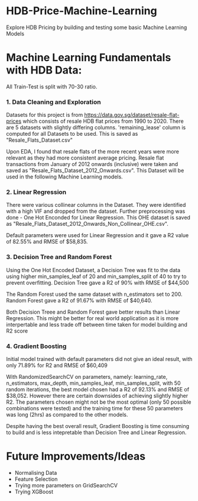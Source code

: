 # HDB-Price-Machine-Learning
Explore HDB Pricing by building and testing some basic Machine Learning Models

# Machine Learning Fundamentals with HDB Data:
All Train-Test is split with 70-30 ratio.

### 1. Data Cleaning and Exploration
Datasets for this project is from https://data.gov.sg/dataset/resale-flat-prices which consists of resale HDB flat prices from 1990 to 2020.
There are 5 datasets with slightly differing columns. 'remaining_lease' column is computed for all Datasets to be used. This is saved as "Resale_Flats_Dataset.csv"

Upon EDA, I found that resale flats of the more recent years were more relevant as they had more consistent average pricing. Resale flat transactions from January of 2012 onwards (inclusive) were taken and saved as "Resale_Flats_Dataset_2012_Onwards.csv". This Dataset will be used in the following Machine Learning models.

### 2. Linear Regression
There were various collinear columns in the Dataset. They were identified with a high VIF and dropped from the dataset.
Further preprocessing was done - One Hot Enconded for Linear Regression. This OHE dataset is saved as "Resale_Flats_Dataset_2012_Onwards_Non_Collinear_OHE.csv".

Default parameters were used for Linear Regression and it gave a R2 value of 82.55% and RMSE of $58,835.

### 3. Decision Tree and Random Forest
Using the One Hot Encoded Dataset, a Decision Tree was fit to the data using higher min_samples_leaf of 20 and min_samples_split of 40 to try to prevent overfitting.
Decision Tree gave a R2 of 90% with RMSE of $44,500

The Random Forest used the same dataset with n_estimators set to 200.
Random Forest gave a R2 of 91.67% with RMSE of $40,640.

Both Decision Treee and Random Forest gave better results than Linear Regression. This might be better for real world application as it is more interpertable and less trade off between time taken for model building and R2 score

### 4. Gradient Boosting
Initial model trained with default parameters did not give an ideal result, with only 71.89% for R2 and RMSE of $60,409

With RandomizedSearchCV on parameters, namely: learning_rate, n_estimators, max_depth, min_samples_leaf, min_samples_split,
with 50 random iterations, the best model chosen had a R2 of 92.13% and RMSE of $38,052.
However there are certain downsides of achieving slightly higher R2. The parameters chosen might not be the most optimal (only 50 possible combinations were tested) and the training time for these 50 parameters was long (2hrs) as compared to the other models.

Despite having the best overall result, Gradient Boosting is time consuming to build and is less intepretable than Decision Tree and Linear Regression.

# Future Improvements/Ideas
- Normalising Data
- Feature Selection
- Trying more parameters on GridSearchCV
- Trying XGBoost
